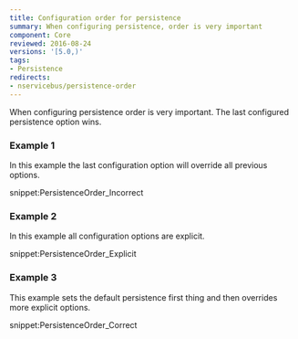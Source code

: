 ```yaml
---
title: Configuration order for persistence
summary: When configuring persistence, order is very important
component: Core
reviewed: 2016-08-24
versions: '[5.0,)'
tags:
- Persistence
redirects:
- nservicebus/persistence-order
---
```


When configuring persistence order is very important. The last configured persistence option wins.


### Example 1

In this example the last configuration option will override all previous options.

snippet:PersistenceOrder_Incorrect


### Example 2

In this example all configuration options are explicit.

snippet:PersistenceOrder_Explicit


### Example 3

This example sets the default persistence first thing and then overrides more explicit options.

snippet:PersistenceOrder_Correct

